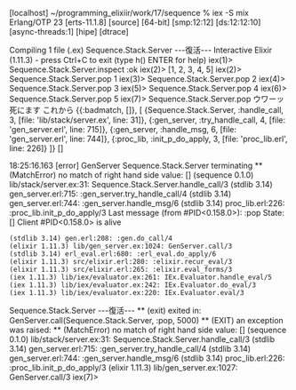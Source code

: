 [localhost] ~/programming_elixiir/work/17/sequence % iex -S mix
Erlang/OTP 23 [erts-11.1.8] [source] [64-bit] [smp:12:12] [ds:12:12:10] [async-threads:1] [hipe] [dtrace]

Compiling 1 file (.ex)
Sequence.Stack.Server
---復活---
Interactive Elixir (1.11.3) - press Ctrl+C to exit (type h() ENTER for help)
iex(1)>  Sequence.Stack.Server.inspect
:ok
iex(2)> [1, 2, 3, 4, 5]
iex(2)>  Sequence.Stack.Server.pop
1
iex(3)>  Sequence.Stack.Server.pop
2
iex(4)>  Sequence.Stack.Server.pop
3
iex(5)>  Sequence.Stack.Server.pop
4
iex(6)>  Sequence.Stack.Server.pop
5
iex(7)>  Sequence.Stack.Server.pop
ウワーッ 死にます これから
{{:badmatch, []},
 [
   {Sequence.Stack.Server, :handle_call, 3,
    [file: 'lib/stack/server.ex', line: 31]},
   {:gen_server, :try_handle_call, 4, [file: 'gen_server.erl', line: 715]},
   {:gen_server, :handle_msg, 6, [file: 'gen_server.erl', line: 744]},
   {:proc_lib, :init_p_do_apply, 3, [file: 'proc_lib.erl', line: 226]}
 ]}
[]

18:25:16.163 [error] GenServer Sequence.Stack.Server terminating
** (MatchError) no match of right hand side value: []
    (sequence 0.1.0) lib/stack/server.ex:31: Sequence.Stack.Server.handle_call/3
    (stdlib 3.14) gen_server.erl:715: :gen_server.try_handle_call/4
    (stdlib 3.14) gen_server.erl:744: :gen_server.handle_msg/6
    (stdlib 3.14) proc_lib.erl:226: :proc_lib.init_p_do_apply/3
Last message (from #PID<0.158.0>): :pop
State: []
Client #PID<0.158.0> is alive

    (stdlib 3.14) gen.erl:208: :gen.do_call/4
    (elixir 1.11.3) lib/gen_server.ex:1024: GenServer.call/3
    (stdlib 3.14) erl_eval.erl:680: :erl_eval.do_apply/6
    (elixir 1.11.3) src/elixir.erl:280: :elixir.recur_eval/3
    (elixir 1.11.3) src/elixir.erl:265: :elixir.eval_forms/3
    (iex 1.11.3) lib/iex/evaluator.ex:261: IEx.Evaluator.handle_eval/5
    (iex 1.11.3) lib/iex/evaluator.ex:242: IEx.Evaluator.do_eval/3
    (iex 1.11.3) lib/iex/evaluator.ex:220: IEx.Evaluator.eval/3
Sequence.Stack.Server
---復活---
** (exit) exited in: GenServer.call(Sequence.Stack.Server, :pop, 5000)
    ** (EXIT) an exception was raised:
        ** (MatchError) no match of right hand side value: []
            (sequence 0.1.0) lib/stack/server.ex:31: Sequence.Stack.Server.handle_call/3
            (stdlib 3.14) gen_server.erl:715: :gen_server.try_handle_call/4
            (stdlib 3.14) gen_server.erl:744: :gen_server.handle_msg/6
            (stdlib 3.14) proc_lib.erl:226: :proc_lib.init_p_do_apply/3
    (elixir 1.11.3) lib/gen_server.ex:1027: GenServer.call/3
iex(7)>
